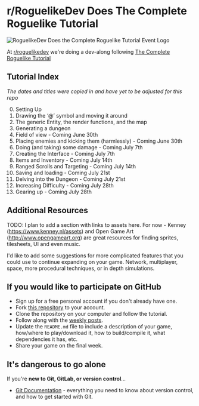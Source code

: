 # r/RoguelikeDev Does The Complete Roguelike Tutorial

![RoguelikeDev Does the Complete Roguelike Tutorial Event Logo](https://i.imgur.com/3MAzEp1.png)

At [r/roguelikedev](https://www.reddit.com/r/roguelikedev/) we're doing a dev-along following [The Complete Roguelike Tutorial](http://rogueliketutorials.com/tutorials/tcod/)

## Tutorial Index

  *The dates and titles were copied in and have yet to be adjusted for this repo*

  0. Setting Up
  1. Drawing the ‘@’ symbol and moving it around
  2. The generic Entity, the render functions, and the map
  3. Generating a dungeon
  4. Field of view - Coming June 30th
  5. Placing enemies and kicking them (harmlessly) - Coming June 30th
  6. Doing (and taking) some damage - Coming July 7th
  7. Creating the Interface - Coming July 7th
  8. Items and Inventory - Coming July 14th
  9. Ranged Scrolls and Targeting - Coming July 14th
  10. Saving and loading - Coming July 21st
  11. Delving into the Dungeon - Coming July 21st
  12. Increasing Difficulty - Coming July 28th
  13. Gearing up - Coming July 28th

## Additional Resources

TODO: I plan to add a section with links to assets here. For now - Kenney (https://www.kenney.nl/assets) and Open Game Art (http://www.opengameart.org)
are great resources for finding sprites, tilesheets, UI and even music.

I'd like to add some suggestions for more complicated features that you could use to continue expanding on your game. Network, multiplayer, space, more procedural techniques, or in depth simulations.



## If you would like to participate on GitHub

* Sign up for a free personal account if you don't already have one.
* Fork [this repository](https://github.com/Mocker/roguelike-tutorial) to your account.
* Clone the repository on your computer and follow the tutorial.
* Follow along with the [weekly posts](https://www.reddit.com/r/roguelikedev).
* Update the `README.md` file to include a description of your game, how/where to play/download it, how to build/compile it, what dependencies it has, etc.
* Share your game on the final week.

## It's dangerous to go alone

If you're **new to Git, GitLab, or version control**…

* [Git Documentation](https://git-scm.com/documentation) - everything you need to know about version control, and how to get started with Git.
